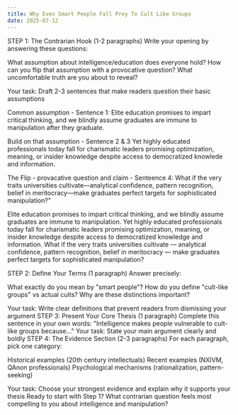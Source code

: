 ```yaml
---
title: Why Even Smart People Fall Prey To Cult Like Groups
date: 2025-07-12
---
```


STEP 1: The Contrarian Hook (1-2 paragraphs)
Write your opening by answering these questions:

What assumption about intelligence/education does everyone hold?
How can you flip that assumption with a provocative question?
What uncomfortable truth are you about to reveal?

Your task: Draft 2-3 sentences that make readers question their basic assumptions

Common assumption - Sentence 1: 
Elite education promises to impart critical thinking, and we blindly assume graduates are immune to manipulation after they graduate.

Build on that assumption - Sentence 2 & 3
Yet highly educated professionals today fall for charismatic leaders promising optimization, meaning, or insider knowledge despite access to democratized knowlede and information.

The Flip - provacative question and claim - Senteence 4:
What if the very traits universities cultivate—analytical confidence, pattern recognition, belief in meritocracy—make graduates perfect targets for sophisticated manipulation?"


Elite education promises to impart critical thinking, and we blindly assume graduates are immune to manipulation. Yet highly educated professionals today fall for charismatic leaders promising optimization, meaning, or insider knowledge despite access to democratized knowledge and information.
What if the very traits universities cultivate — analytical confidence, pattern recognition, belief in meritocracy — make graduates perfect targets for sophisticated manipulation?







STEP 2: Define Your Terms (1 paragraph)
Answer precisely:

What exactly do you mean by "smart people"?
How do you define "cult-like groups" vs actual cults?
Why are these distinctions important?

Your task: Write clear definitions that prevent readers from dismissing your argument
STEP 3: Present Your Core Thesis (1 paragraph)
Complete this sentence in your own words:
"Intelligence makes people vulnerable to cult-like groups because..."
Your task: State your main argument clearly and boldly
STEP 4: The Evidence Section (2-3 paragraphs)
For each paragraph, pick one category:

Historical examples (20th century intellectuals)
Recent examples (NXIVM, QAnon professionals)
Psychological mechanisms (rationalization, pattern-seeking)

Your task: Choose your strongest evidence and explain why it supports your thesis
Ready to start with Step 1? What contrarian question feels most compelling to you about intelligence and manipulation?